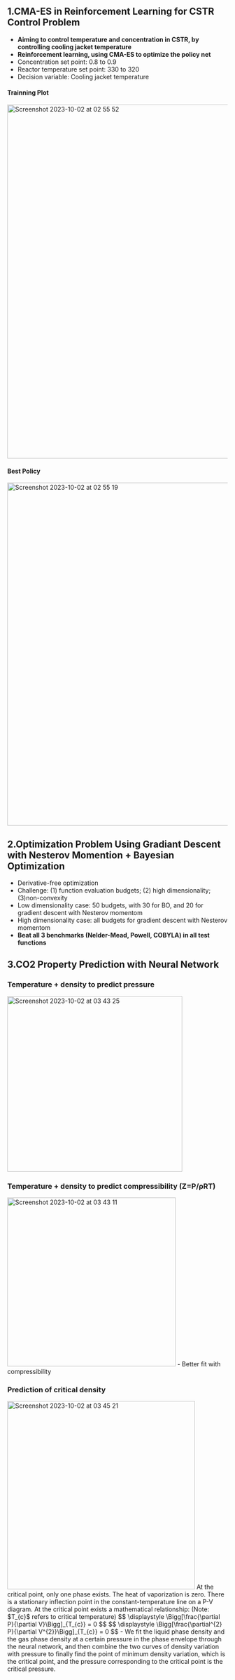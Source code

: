 ## 1.CMA-ES in Reinforcement Learning for CSTR Control Problem
- **Aiming to control temperature and concentration in CSTR, by controlling cooling jacket temperature**
- **Reinforcement learning, using CMA-ES to optimize the policy net**
- Concentration set point: 0.8 to 0.9
- Reactor temperature set point: 330 to 320
- Decision variable: Cooling jacket temperature

#### Trainning Plot

<img width="807" alt="Screenshot 2023-10-02 at 02 55 52" src="https://github.com/yueqiu2/Machine_Learning_Code/assets/146023548/a916bdb9-6a9f-4f11-81ec-db67dbcfeff0">

#### Best Policy

<img width="782" alt="Screenshot 2023-10-02 at 02 55 19" src="https://github.com/yueqiu2/Machine_Learning_Code/assets/146023548/426e1c54-a516-4ba4-85b4-843698af5c7b">

## 2.Optimization Problem Using Gradiant Descent with Nesterov Momention + Bayesian Optimization
- Derivative-free optimization
- Challenge: (1) function evaluation budgets; (2) high dimensionality; (3)non-convexity
- Low dimensionality case: 50 budgets, with 30 for BO, and 20 for gradient descent with Nesterov momentom
- High dimensionality case: all budgets for gradient descent with Nesterov momentom
- **Beat all 3 benchmarks (Nelder-Mead, Powell, COBYLA) in all test functions**

## 3.CO2 Property Prediction with Neural Network
### Temperature + density to predict pressure
<img width="400" alt="Screenshot 2023-10-02 at 03 43 25" src="https://github.com/yueqiu2/Machine_Learning_Code/assets/146023548/5ea46c5f-ee7e-465b-96d7-a7b28cb3f341">

### Temperature + density to predict compressibility (Z=P/ρRT)
<img width="385" alt="Screenshot 2023-10-02 at 03 43 11" src="https://github.com/yueqiu2/Machine_Learning_Code/assets/146023548/fe5d2cdb-17d7-4658-8f57-590a8290eea1">
- Better fit with compressibility

### Prediction of critical density
<img width="429" alt="Screenshot 2023-10-02 at 03 45 21" src="https://github.com/yueqiu2/Machine_Learning_Code/assets/146023548/35ce0c2d-e958-444e-8bac-e9dbb5d93e35">
At the critical point, only one phase exists. The heat of vaporization is zero. There is a stationary inflection point in the constant-temperature line on a P-V diagram. At the critical point exists a mathematical relationship:
(Note: $T_{c}$ refers to critical temperature)
$$ \displaystyle \Bigg[\frac{\partial P}{\partial V}\Bigg]_{T_{c}} = 0 $$
$$ \displaystyle \Bigg[\frac{\partial^{2} P}{\partial V^{2}}\Bigg]_{T_{c}} = 0 $$
- We fit the liquid phase density and the gas phase density at a certain pressure in the phase envelope through the neural network, and then combine the two curves of density variation with pressure to finally find the point of minimum density variation, which is the critical point, and the pressure corresponding to the critical point is the critical pressure.
